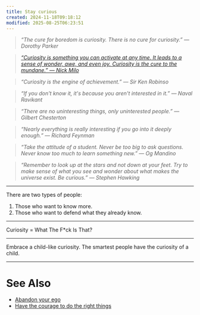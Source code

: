 ```yaml
---
title: Stay curious
created: 2024-11-18T09:18:12
modified: 2025-08-25T06:23:51
---
```


> _“The cure for boredom is curiosity. There is no cure for curiosity.” — Dorothy Parker_

> _[“Curiosity is something you can activate at any time. It leads to a sense of wonder, awe, and even joy. Curiosity is the cure to the mundane.” — Nick Milo](https://www.linkingyourthinking.com/ideaverse/curiosity-is-the-cure-to-the-mundane)_

> _“Curiosity is the engine of achievement.” — Sir Ken Robinso_

> _“If you don't know it, it's because you aren't interested in it.” — Naval Ravikant_

> _“There are no uninteresting things, only uninterested people.” — Gilbert Chesterton_

> _“Nearly everything is really interesting if you go into it deeply enough.” — Richard Feynman_

> _“Take the attitude of a student. Never be too big to ask questions. Never know too much to learn something new.” — Og Mandino_

> _“Remember to look up at the stars and not down at your feet. Try to make sense of what you see and wonder about what makes the universe exist. Be curious.” — Stephen Hawking_

---

There are two types of people:

1. Those who want to know more.
2. Those who want to defend what they already know.

---

Curiosity = What The F\*ck Is That?

---

Embrace a child-like curiosity. The smartest people have the curiosity of a child.

---

# See Also

* [Abandon your ego](abandon-your-ego.md)
* [Have the courage to do the right things](Have%20the%20courage%20to%20do%20the%20right%20things.md)
